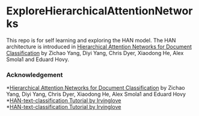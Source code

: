 # ExploreHierarchicalAttentionNetworks
This repo is for self learning and exploring the HAN model. The HAN architecture is introduced in [Hierarchical Attention Networks for Document Classification](https://www.cs.cmu.edu/~diyiy/docs/naacl16.pdf) by Zichao Yang, Diyi Yang, Chris Dyer, Xiaodong He, Alex Smola1 and Eduard Hovy.

### Acknowledgement
  *[Hierarchical Attention Networks for Document Classification](https://www.cs.cmu.edu/~diyiy/docs/naacl16.pdf) by Zichao Yang, Diyi Yang, Chris Dyer, Xiaodong He, Alex Smola1 and Eduard Hovy<br />
  *[HAN-text-classification Tutorial by Irvinglove](https://blog.csdn.net/Irving_zhang/article/details/77868620)<br />
  *[HAN-text-classification Tutorial by Irvinglove](https://github.com/Irvinglove/HAN-text-classification) <br />

